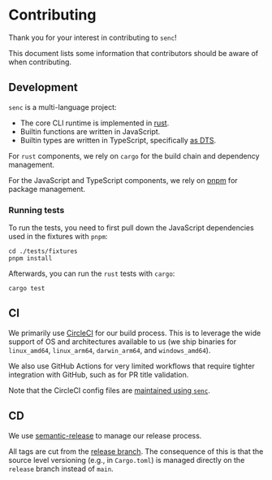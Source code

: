 # Contributing

Thank you for your interest in contributing to `senc`!

This document lists some information that contributors should be aware of when contributing.


## Development

`senc` is a multi-language project:
- The core CLI runtime is implemented in [rust](https://www.rust-lang.org/).
- Builtin functions are written in JavaScript.
- Builtin types are written in TypeScript, specifically [as
  DTS](https://www.typescriptlang.org/docs/handbook/declaration-files/templates/module-d-ts.html).

For `rust` components, we rely on `cargo` for the build chain and dependency management.

For the JavaScript and TypeScript components, we rely on [pnpm](https://pnpm.io/) for package management.


### Running tests

To run the tests, you need to first pull down the JavaScript dependencies used in the fixtures with `pnpm`:

```
cd ./tests/fixtures
pnpm install
```

Afterwards, you can run the `rust` tests with `cargo`:

```
cargo test
```


## CI

We primarily use [CircleCI](https://circleci.com/) for our build process. This is to leverage the wide support of OS and
architectures available to us (we ship binaries for `linux_amd64`, `linux_arm64`, `darwin_arm64`, and `windows_amd64`).

We also use GitHub Actions for very limited workflows that require tighter integration with GitHub, such as for PR title
validation.

Note that the CircleCI config files are [maintained using `senc`](https://github.com/fensak-io/senc/tree/main/_ci).


## CD

We use [semantic-release](https://github.com/semantic-release/semantic-release) to manage our release process.

All tags are cut from the [release branch](https://github.com/fensak-io/senc/tree/release). The consequence of this is
that the source level versioning (e.g., in `Cargo.toml`) is managed directly on the `release` branch instead of `main`.
